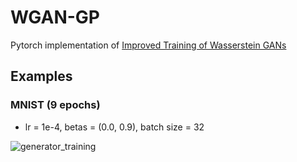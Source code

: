 # WGAN-GP
Pytorch implementation of [Improved Training of Wasserstein GANs
](https://arxiv.org/abs/1704.00028)

## Examples
### MNIST (9 epochs)
* lr = 1e-4, betas = (0.0, 0.9), batch size = 32

![generator_training](https://user-images.githubusercontent.com/57002207/153927717-4760d432-1937-40eb-87c7-575073d52aa8.gif)
